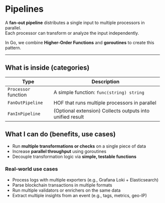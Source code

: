 # Pipelines

A **fan-out pipeline** distributes a single input to multiple processors in parallel.  
Each processor can transform or analyze the input independently.

In Go, we combine **Higher-Order Functions** and **goroutines** to create this pattern.

---

## What is inside (categories)

| Type                  | Description                                  |
|-----------------------|----------------------------------------------|
| `Processor` function  | A simple function: `func(string) string`     |
| `FanOutPipeline`      | HOF that runs multiple processors in parallel|
| `FanInPipeline`       | (Optional extension) Collects outputs into unified result |

## What I can do (benefits, use cases)

- Run **multiple transformations or checks** on a single piece of data
- Increase **parallel throughput** using goroutines
- Decouple transformation logic via **simple, testable functions**

### Real-world use cases
- Process logs with multiple exporters (e.g., Grafana Loki + Elasticsearch)
- Parse blockchain transactions in multiple formats
- Run multiple validators or enrichers on the same data
- Extract multiple insights from an event (e.g., tags, metrics, geo-IP)
